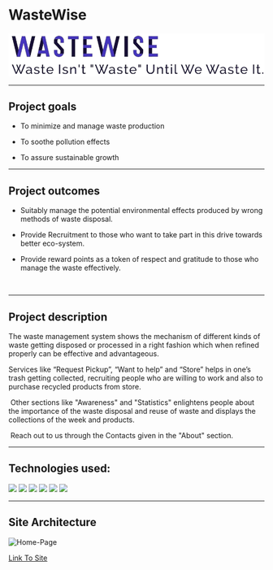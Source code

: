 # WasteWise
<img src="./Resources/logo-final.png" style="background-color : white;">

<hr>

## Project goals ​
* To minimize and manage waste production​

* To soothe pollution effects​

* To assure sustainable growth​

<hr>

## Project outcomes ​
* Suitably manage the potential environmental effects produced by wrong methods of waste disposal.​

* Provide Recruitment to those who want to take part in this drive towards better eco-system.​

* Provide reward points as a token of respect and gratitude to those who manage the waste effectively.​

​<hr>

## Project description ​
The waste management system shows the mechanism of different kinds of waste getting disposed or processed in a right fashion which when refined properly can be effective and advantageous. ​


Services like “Request Pickup”, “Want to help” and “Store” helps in one’s trash getting collected, recruiting people who are willing to work and also to purchase recycled products from store.​

​
Other sections like "Awareness" and "Statistics" enlightens people about the importance of the waste disposal and reuse of waste and displays the collections of the week and products.​

​
Reach out to us through the Contacts given in the "About" section.​

<hr>

## Technologies used: ​


<img src="https://img.shields.io/badge/CSS3-1572B6?style=for-the-badge&logo=css3&logoColor=white">
<img src="https://img.shields.io/badge/HTML5-E34F26?style=for-the-badge&logo=html5&logoColor=white">
<img src="https://img.shields.io/badge/JavaScript-323330?style=for-the-badge&logo=javascript&logoColor=F7DF1E">
<img src="https://img.shields.io/badge/BootStrap-323330?style=for-the-badge&logo=bootstrap&logoColor=563d7c">
<img src="https://img.shields.io/badge/jQuery-323330?style=for-the-badge&logo=jquery&logoColor=0868ac">
<img src="https://img.shields.io/badge/Node.js-323330?style=for-the-badge&logo=node.js&logoColor=339933">


<hr>


## Site Architecture

<img src="https://i.ibb.co/VBdWcbQ/Home-Page.png" alt="Home-Page" border="0"></a><br />



<a href="#">Link To Site</a>